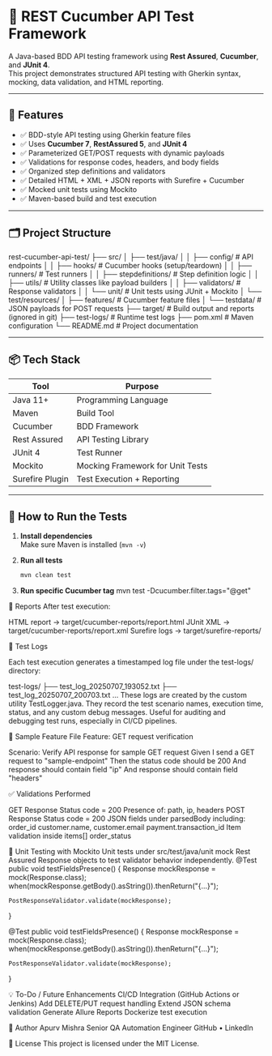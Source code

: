 # 🧪 REST Cucumber API Test Framework
A Java-based BDD API testing framework using **Rest Assured**, **Cucumber**, and **JUnit 4**.  
This project demonstrates structured API testing with Gherkin syntax, mocking, data validation, and HTML reporting.

---

## 🚀 Features
- ✅ BDD-style API testing using Gherkin feature files
- ✅ Uses **Cucumber 7**, **RestAssured 5**, and **JUnit 4**
- ✅ Parameterized GET/POST requests with dynamic payloads
- ✅ Validations for response codes, headers, and body fields
- ✅ Organized step definitions and validators
- ✅ Detailed HTML + XML + JSON reports with Surefire + Cucumber
- ✅ Mocked unit tests using Mockito
- ✅ Maven-based build and test execution

---

## 🗂️ Project Structure
rest-cucumber-api-test/
├── src/
│ ├── test/java/
│ │ ├── config/ # API endpoints
│ │ ├── hooks/ # Cucumber hooks (setup/teardown)
│ │ ├── runners/ # Test runners
│ │ ├── stepdefinitions/ # Step definition logic
│ │ ├── utils/ # Utility classes like payload builders
│ │ ├── validators/ # Response validators
│ │ └── unit/ # Unit tests using JUnit + Mockito
│ └── test/resources/
│ ├── features/ # Cucumber feature files
│ └── testdata/ # JSON payloads for POST requests
├── target/ # Build output and reports (ignored in git)
├── test-logs/ # Runtime test logs
├── pom.xml # Maven configuration
└── README.md # Project documentation


---

## 📦 Tech Stack
| Tool              | Purpose                           |
|------------------|-----------------------------------|
| Java 11+         | Programming Language              |
| Maven            | Build Tool                        |
| Cucumber         | BDD Framework                     |
| Rest Assured     | API Testing Library               |
| JUnit 4          | Test Runner                       |
| Mockito          | Mocking Framework for Unit Tests |
| Surefire Plugin  | Test Execution + Reporting        |

---

## 🧪 How to Run the Tests
1. **Install dependencies**  
   Make sure Maven is installed (`mvn -v`)

2. **Run all tests**
   ```bash
   mvn clean test

3. **Run specific Cucumber tag**
   mvn test -Dcucumber.filter.tags="@get"

📄 Reports
After test execution:

HTML report → target/cucumber-reports/report.html
JUnit XML → target/cucumber-reports/report.xml
Surefire logs → target/surefire-reports/

🧾 Test Logs

Each test execution generates a timestamped log file under the test-logs/ directory:

test-logs/
├── test_log_20250707_193052.txt
├── test_log_20250707_200703.txt
...
These logs are created by the custom utility TestLogger.java.
They record the test scenario names, execution time, status, and any custom debug messages.
Useful for auditing and debugging test runs, especially in CI/CD pipelines.

🔧 Sample Feature File
Feature: GET request verification

Scenario: Verify API response for sample GET request
Given I send a GET request to "sample-endpoint"
Then the status code should be 200
And response should contain field "ip"
And response should contain field "headers"

✅ Validations Performed

GET Response
    Status code = 200
    Presence of: path, ip, headers
POST Response
Status code = 200
JSON fields under parsedBody including:
    order_id
    customer.name, customer.email
    payment.transaction_id
    Item validation inside items[]
    order_status

🧪 Unit Testing with Mockito
Unit tests under src/test/java/unit mock Rest Assured Response objects to test validator behavior independently.
@Test
public void testFieldsPresence() {
    Response mockResponse = mock(Response.class);
    when(mockResponse.getBody().asString()).thenReturn("{...}");
    
    PostResponseValidator.validate(mockResponse);
}

@Test
public void testFieldsPresence() {
Response mockResponse = mock(Response.class);
when(mockResponse.getBody().asString()).thenReturn("{...}");

    PostResponseValidator.validate(mockResponse);
}

💡 To-Do / Future Enhancements
CI/CD Integration (GitHub Actions or Jenkins)
Add DELETE/PUT request handling
Extend JSON schema validation
Generate Allure Reports
Dockerize test execution

👤 Author
Apurv Mishra
Senior QA Automation Engineer
GitHub • LinkedIn

📝 License
This project is licensed under the MIT License.




